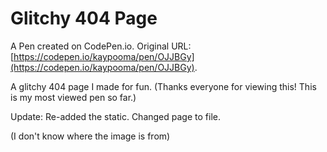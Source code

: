 # Glitchy 404 Page

A Pen created on CodePen.io. Original URL: [https://codepen.io/kaypooma/pen/OJJBGy](https://codepen.io/kaypooma/pen/OJJBGy).

A glitchy 404 page I made for fun.
(Thanks everyone for viewing this! This is my most viewed pen so far.)

Update:
Re-added the static.
Changed page to file.

(I don't know where the image is from)